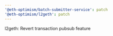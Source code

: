 ```yaml
---
'@eth-optimism/batch-submitter-service': patch
'@eth-optimism/l2geth': patch
---
```


l2geth: Revert transaction pubsub feature

